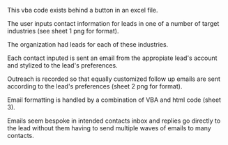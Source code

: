 This vba code exists behind a button in an excel file.

The user inputs contact information for leads in one of a number of target industries (see sheet 1 png for format).

The organization had leads for each of these industries.

Each contact inputed is sent an email from the appropiate lead's account and stylized to the lead's preferences.

Outreach is recorded so that equally customized follow up emails are sent according to the lead's preferences (sheet 2 png for format).

Email formatting is handled by a combination of VBA and html code (sheet 3).

Emails seem bespoke in intended contacts inbox and replies go directly to the lead without them having to send multiple waves of emails to many contacts.
